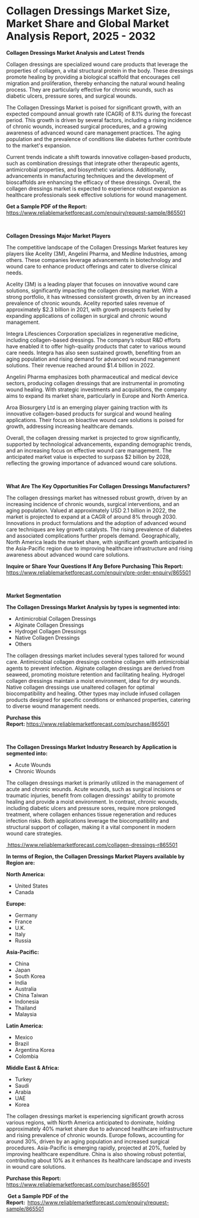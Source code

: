 <p><h1>Collagen Dressings Market Size, Market Share and Global Market Analysis Report, 2025 - 2032</h1></p><p><strong>Collagen Dressings Market Analysis and Latest Trends</strong></p>
<p><p>Collagen dressings are specialized wound care products that leverage the properties of collagen, a vital structural protein in the body. These dressings promote healing by providing a biological scaffold that encourages cell migration and proliferation, thereby enhancing the natural wound healing process. They are particularly effective for chronic wounds, such as diabetic ulcers, pressure sores, and surgical wounds.</p><p>The Collagen Dressings Market is poised for significant growth, with an expected compound annual growth rate (CAGR) of 8.1% during the forecast period. This growth is driven by several factors, including a rising incidence of chronic wounds, increased surgical procedures, and a growing awareness of advanced wound care management practices. The aging population and the prevalence of conditions like diabetes further contribute to the market's expansion.</p><p>Current trends indicate a shift towards innovative collagen-based products, such as combination dressings that integrate other therapeutic agents, antimicrobial properties, and biosynthetic variations. Additionally, advancements in manufacturing techniques and the development of bioscaffolds are enhancing the efficacy of these dressings. Overall, the collagen dressings market is expected to experience robust expansion as healthcare professionals seek effective solutions for wound management.</p></p>
<p><strong>Get a Sample PDF of the Report:&nbsp;</strong> <a href="https://www.reliablemarketforecast.com/enquiry/request-sample/865501?utm_campaign=3165&utm_medium=2&utm_source=Github&utm_content=ia&utm_term=19042025&utm_id=collagen-dressings">https://www.reliablemarketforecast.com/enquiry/request-sample/865501</a></p>
<p>&nbsp;</p>
<p><strong>Collagen Dressings Major Market Players</strong></p>
<p><p>The competitive landscape of the Collagen Dressings Market features key players like Acelity (3M), Angelini Pharma, and Medline Industries, among others. These companies leverage advancements in biotechnology and wound care to enhance product offerings and cater to diverse clinical needs.</p><p>Acelity (3M) is a leading player that focuses on innovative wound care solutions, significantly impacting the collagen dressing market. With a strong portfolio, it has witnessed consistent growth, driven by an increased prevalence of chronic wounds. Acelity reported sales revenue of approximately $2.3 billion in 2021, with growth prospects fueled by expanding applications of collagen in surgical and chronic wound management.</p><p>Integra Lifesciences Corporation specializes in regenerative medicine, including collagen-based dressings. The company’s robust R&D efforts have enabled it to offer high-quality products that cater to various wound care needs. Integra has also seen sustained growth, benefiting from an aging population and rising demand for advanced wound management solutions. Their revenue reached around $1.4 billion in 2022.</p><p>Angelini Pharma emphasizes both pharmaceutical and medical device sectors, producing collagen dressings that are instrumental in promoting wound healing. With strategic investments and acquisitions, the company aims to expand its market share, particularly in Europe and North America.</p><p>Aroa Biosurgery Ltd is an emerging player gaining traction with its innovative collagen-based products for surgical and wound healing applications. Their focus on bioactive wound care solutions is poised for growth, addressing increasing healthcare demands.</p><p>Overall, the collagen dressing market is projected to grow significantly, supported by technological advancements, expanding demographic trends, and an increasing focus on effective wound care management. The anticipated market value is expected to surpass $2 billion by 2028, reflecting the growing importance of advanced wound care solutions.</p></p>
<p>&nbsp;</p>
<p><strong>What Are The Key Opportunities For Collagen Dressings Manufacturers?</strong></p>
<p><p>The collagen dressings market has witnessed robust growth, driven by an increasing incidence of chronic wounds, surgical interventions, and an aging population. Valued at approximately USD 2.1 billion in 2022, the market is projected to expand at a CAGR of around 8% through 2030. Innovations in product formulations and the adoption of advanced wound care techniques are key growth catalysts. The rising prevalence of diabetes and associated complications further propels demand. Geographically, North America leads the market share, with significant growth anticipated in the Asia-Pacific region due to improving healthcare infrastructure and rising awareness about advanced wound care solutions.</p></p>
<p><strong>Inquire or Share Your Questions If Any Before Purchasing This Report:</strong> <a href="https://www.reliablemarketforecast.com/enquiry/pre-order-enquiry/865501?utm_campaign=3165&utm_medium=2&utm_source=Github&utm_content=ia&utm_term=19042025&utm_id=collagen-dressings">https://www.reliablemarketforecast.com/enquiry/pre-order-enquiry/865501</a></p>
<p>&nbsp;</p>
<p><strong>Market Segmentation</strong></p>
<p><strong>The Collagen Dressings Market Analysis by types is segmented into:</strong></p>
<p><ul><li>Antimicrobial Collagen Dressings</li><li>Alginate Collagen Dressings</li><li>Hydrogel Collagen Dressings</li><li>Native Collagen Dressings</li><li>Others</li></ul></p>
<p><p>The collagen dressings market includes several types tailored for wound care. Antimicrobial collagen dressings combine collagen with antimicrobial agents to prevent infection. Alginate collagen dressings are derived from seaweed, promoting moisture retention and facilitating healing. Hydrogel collagen dressings maintain a moist environment, ideal for dry wounds. Native collagen dressings use unaltered collagen for optimal biocompatibility and healing. Other types may include infused collagen products designed for specific conditions or enhanced properties, catering to diverse wound management needs.</p></p>
<p><strong>Purchase this Report:&nbsp;</strong><a href="https://www.reliablemarketforecast.com/purchase/865501?utm_campaign=3165&utm_medium=2&utm_source=Github&utm_content=ia&utm_term=19042025&utm_id=collagen-dressings">https://www.reliablemarketforecast.com/purchase/865501</a></p>
<p>&nbsp;</p>
<p><strong>The Collagen Dressings Market Industry Research by Application is segmented into:</strong></p>
<p><ul><li>Acute Wounds</li><li>Chronic Wounds</li></ul></p>
<p><p>The collagen dressings market is primarily utilized in the management of acute and chronic wounds. Acute wounds, such as surgical incisions or traumatic injuries, benefit from collagen dressings' ability to promote healing and provide a moist environment. In contrast, chronic wounds, including diabetic ulcers and pressure sores, require more prolonged treatment, where collagen enhances tissue regeneration and reduces infection risks. Both applications leverage the biocompatibility and structural support of collagen, making it a vital component in modern wound care strategies.</p></p>
<p><a href="https://www.reliablemarketforecast.com/collagen-dressings-r865501?utm_campaign=3165&utm_medium=2&utm_source=Github&utm_content=ia&utm_term=19042025&utm_id=collagen-dressings">&nbsp;https://www.reliablemarketforecast.com/collagen-dressings-r865501</a></p>
<p><strong>In terms of Region, the Collagen Dressings Market Players available by Region are:</strong></p>
<p>
    <p> <strong> North America: </strong>
        <ul>
            <li>United States</li>
            <li>Canada</li>
        </ul>
        </p> 
    <p> <strong> Europe: </strong>
        <ul>
            <li>Germany</li>
            <li>France</li>
            <li>U.K.</li>
            <li>Italy</li>
            <li>Russia</li>
        </ul>
        </p> 
    <p> <strong> Asia-Pacific: </strong>
        <ul>
            <li>China</li>
            <li>Japan</li>
            <li>South Korea</li>
            <li>India</li>
            <li>Australia</li>
            <li>China Taiwan</li>
            <li>Indonesia</li>
            <li>Thailand</li>
            <li>Malaysia</li>
        </ul>
        </p> 
    <p> <strong> Latin America: </strong>
        <ul>
            <li>Mexico</li>
            <li>Brazil</li>
            <li>Argentina Korea</li>
            <li>Colombia</li>
        </ul>
        </p> 
    <p> <strong> Middle East & Africa: </strong>
        <ul>
            <li>Turkey</li>
            <li>Saudi</li>
            <li>Arabia</li>
            <li>UAE</li>
            <li>Korea</li>
        </ul>
    </p>
    </p>
<p><p>The collagen dressings market is experiencing significant growth across various regions, with North America anticipated to dominate, holding approximately 40% market share due to advanced healthcare infrastructure and rising prevalence of chronic wounds. Europe follows, accounting for around 30%, driven by an aging population and increased surgical procedures. Asia-Pacific is emerging rapidly, projected at 20%, fueled by improving healthcare expenditure. China is also showing robust potential, contributing about 10% as it enhances its healthcare landscape and invests in wound care solutions.</p></p>
<p><strong>Purchase this Report: </strong><a href="https://www.reliablemarketforecast.com/purchase/865501?utm_campaign=3165&utm_medium=2&utm_source=Github&utm_content=ia&utm_term=19042025&utm_id=collagen-dressings">https://www.reliablemarketforecast.com/purchase/865501</a></p>
<p>&nbsp;<strong>Get a Sample PDF of the Report:&nbsp;&nbsp;</strong><a href="https://www.reliablemarketforecast.com/enquiry/request-sample/865501?utm_campaign=3165&utm_medium=2&utm_source=Github&utm_content=ia&utm_term=19042025&utm_id=collagen-dressings">https://www.reliablemarketforecast.com/enquiry/request-sample/865501</a></p>
<p><strong></strong></p>
<p><p></p><p></p><p></p></p>